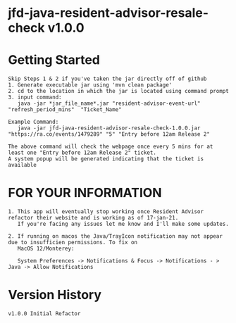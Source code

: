 # jfd-java-resident-advisor-resale-check v1.0.0

# Getting Started
    Skip Steps 1 & 2 if you've taken the jar directly off of github
    1. Generate executable jar using 'mvn clean package'
    2. cd to the location in which the jar is located using command prompt
    3. input command:
       java -jar *jar_file_name*.jar "resident-advisor-event-url" "refresh_period_mins"  "Ticket_Name"
    
    Example Command:
       java -jar jfd-java-resident-advisor-resale-check-1.0.0.jar "https://ra.co/events/1479289" "5" "Entry before 12am Release 2"
       
    The above command will check the webpage once every 5 mins for at least one "Entry before 12am Release 2" ticket. 
    A system popup will be generated indicating that the ticket is available

# FOR YOUR INFORMATION

    1. This app will eventually stop working once Resident Advisor refactor their website and is working as of 17-jan-21.
       If you're facing any issues let me know and I'll make some updates.  

    2. If running on macos the Java/TrayIcon notification may not appear due to insufficien permissions. To fix on 
       MacOS 12/Monterey: 
       
       System Preferences -> Notifications & Focus -> Notifications - > Java -> Allow Notifications
    
# Version History

    v1.0.0 Initial Refactor


